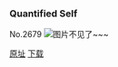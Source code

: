 ### Quantified Self
No.2679
![图片不见了~~~](https://imgs.xkcd.com/comics/quantified_self.png)

[原址](https://xkcd.com//2679) [下载](https://imgs.xkcd.com/comics/quantified_self.png)

